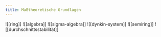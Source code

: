 ```yaml
---
title: Maßtheoretische Grundlagen
---
```


![[ring]]
![[algebra]]
![[sigma-algebra]]
![[dynkin-system]]
![[semiring]]
![[durchschnittsstabilität]]
